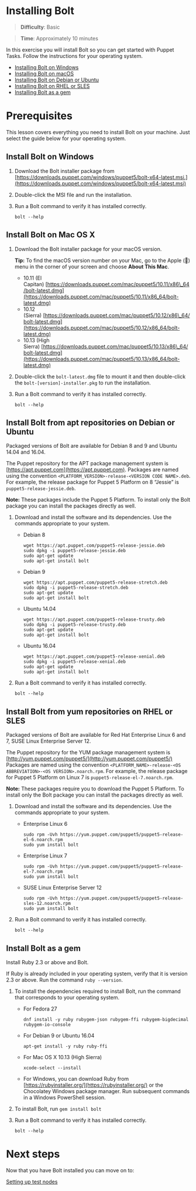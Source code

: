 # Installing Bolt

> **Difficulty**: Basic

> **Time**: Approximately 10 minutes

In this exercise you will install Bolt so you can get started with Puppet Tasks. Follow the instructions for your operating system.

- [Installing Bolt on Windows](#installing-bolt-on-windows)
- [Installing Bolt on macOS](#install-bolt-on-mac-os-x)
- [Installing Bolt on Debian or Ubuntu](#install-bolt-from-apt-repositories-on-debian-or-ubuntu)
- [Installing Bolt on RHEL or SLES](#install-bolt-from-yum-repositories-on-rhel-or-sles)
- [Installing Bolt as a gem](#install-bolt-as-a-gem)

# Prerequisites

This lesson covers everything you need to install Bolt on your machine. Just select the guide below for your operating system.

## Install Bolt on Windows

1.  Download the Bolt installer package from [https://downloads.puppet.com/windows/puppet5/bolt-x64-latest.msi.](https://downloads.puppet.com/windows/puppet5/bolt-x64-latest.msi)
2.  Double-click the MSI file and run the installation.
3.  Run a Bolt command to verify it has installed correctly.  

    ```
    bolt --help
    ```


## Install Bolt on Mac OS X

1.  Download the Bolt installer package for your macOS version. 

    **Tip:** To find the macOS version number on your Mac, go to the Apple \(\) menu in the corner of your screen and choose **About This Mac**.

    -   10.11 \(El Capitan\) [https://downloads.puppet.com/mac/puppet5/10.11/x86\_64/bolt-latest.dmg](https://downloads.puppet.com/mac/puppet5/10.11/x86_64/bolt-latest.dmg)
    -   10.12 \(Sierra\) [https://downloads.puppet.com/mac/puppet5/10.12/x86\_64/bolt-latest.dmg](https://downloads.puppet.com/mac/puppet5/10.12/x86_64/bolt-latest.dmg)
    -   10.13 \(High Sierra\) [https://downloads.puppet.com/mac/puppet5/10.13/x86\_64/bolt-latest.dmg](https://downloads.puppet.com/mac/puppet5/10.13/x86_64/bolt-latest.dmg)
2.  Double-click the `bolt-latest.dmg` file to mount it and then double-click the `bolt-[version]-installer.pkg` to run the installation.
3.  Run a Bolt command to verify it has installed correctly.  

    ```
    bolt --help
    ```


## Install Bolt from apt repositories on Debian or Ubuntu

Packaged versions of Bolt are available for Debian 8 and 9 and Ubuntu 14.04 and 16.04.

The Puppet repository for the APT package management system is [https://apt.puppet.com](https://apt.puppet.com). Packages are named using the convention `<PLATFORM_VERSION>-release-<VERSION CODE NAME>.deb`. For example, the release package for Puppet 5 Platform on  8 “Jessie” is `puppet5-release-jessie.deb`.

**Note:** These packages include the Puppet 5 Platform. To install only the Bolt package you can install the packages directly as well.

1.  Download and install the software and its dependencies. Use the commands appropriate to your system.
    -   Debian 8

        ```
        wget https://apt.puppet.com/puppet5-release-jessie.deb
        sudo dpkg -i puppet5-release-jessie.deb
        sudo apt-get update 
        sudo apt-get install bolt
        
        ```

    -   Debian 9

        ```
        wget https://apt.puppet.com/puppet5-release-stretch.deb
        sudo dpkg -i puppet5-release-stretch.deb
        sudo apt-get update 
        sudo apt-get install bolt
        ```

    -   Ubuntu 14.04

        ```
        wget https://apt.puppet.com/puppet5-release-trusty.deb
        sudo dpkg -i puppet5-release-trusty.deb
        sudo apt-get update 
        sudo apt-get install bolt
        ```

    -   Ubuntu 16.04

        ```
        wget https://apt.puppet.com/puppet5-release-xenial.deb
        sudo dpkg -i puppet5-release-xenial.deb
        sudo apt-get update 
        sudo apt-get install bolt
        ```

2.  Run a Bolt command to verify it has installed correctly. 

    ```
    bolt --help
    ```


## Install Bolt from yum repositories on RHEL or SLES

Packaged versions of Bolt are available for Red Hat Enterprise Linux 6 and 7, SUSE Linux Enterprise Server 12.

The Puppet repository for the YUM package management system is [http://yum.puppet.com/puppet5/](http://yum.puppet.com/puppet5/) Packages are named using the convention `<PLATFORM_NAME>-release-<OS ABBREVIATION>-<OS VERSION>.noarch.rpm`. For example, the release package for Puppet 5 Platform on Linux 7 is `puppet5-release-el-7.noarch.rpm`.

**Note:** These packages require you to download the Puppet 5 Platform. To install only the Bolt package you can install the packages directly as well.

1.  Download and install the software and its dependencies. Use the commands appropriate to your system.
    -   Enterprise Linux 6

        ```
        sudo rpm -Uvh https://yum.puppet.com/puppet5/puppet5-release-el-6.noarch.rpm
        sudo yum install bolt				
        ```

    -   Enterprise Linux 7

        ```
        sudo rpm -Uvh https://yum.puppet.com/puppet5/puppet5-release-el-7.noarch.rpm
        sudo yum install bolt
        ```

    -   SUSE Linux Enterprise Server 12

        ```
        sudo rpm -Uvh https://yum.puppet.com/puppet5/puppet5-release-sles-12.noarch.rpm
        sudo yum install bolt
        ```

2.  Run a Bolt command  to verify it has installed correctly.  

    ```
    bolt --help
    ```


## Install Bolt as a gem

Install Ruby 2.3 or above and Bolt.

If Ruby is already included in your operating system, verify that it is version 2.3 or above. Run the command `ruby --version`.

1.  To install the dependencies required to install Bolt, run the command that corresponds to your operating system.
    -   For Fedora 27

        ```
        dnf install -y ruby rubygem-json rubygem-ffi rubygem-bigdecimal rubygem-io-console
        ```

    -   For Debian 9 or Ubuntu 16.04

        ```
        apt-get install -y ruby ruby-ffi
        ```

    -   For Mac OS X 10.13 \(High Sierra\)

        ```
        xcode-select --install
        
        ```

    -   For Windows, you can download Ruby from [https://rubyinstaller.org/](https://rubyinstaller.org/) or the Chocolatey Windows package manager. Run subsequent commands in a Windows PowerShell session.
2.  To install Bolt, run `gem install bolt`
3.  Run a Bolt command to verify it has installed correctly.  

    ```
    bolt --help
    ```




# Next steps

Now that you have Bolt installed you can move on to:

[Setting up test nodes](../2-acquiring-nodes)
